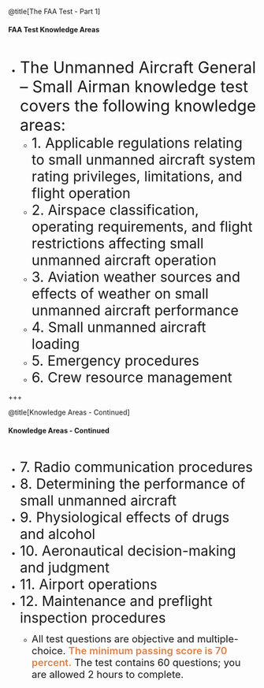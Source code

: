 <div class="slide-bg-style-left"></div><div class="slide-bg-style-right"></div>

@title[The FAA Test - Part 1]

#### <span class="orange">FAA Test Knowledge Areas</span>
<br>
<ul>
<li class="no-bullet"><span style="font-size:32px;">The Unmanned Aircraft General – Small Airman knowledge test covers the following knowledge areas:</span>
  <ul>
    <li class="fragment no-bullet"><span style="font-size: 28px;"> 1. Applicable regulations relating to small unmanned aircraft system rating privileges, limitations, and flight operation</span></li>
    <li class="fragment no-bullet"><span style="font-size: 28px;">2. Airspace classification, operating requirements, and flight restrictions affecting small unmanned aircraft operation</span></li>
    <li class="fragment no-bullet"><span style="font-size: 28px;">3. Aviation weather sources and effects of weather on small unmanned aircraft performance</span></li>
    <li class="fragment no-bullet"><span style="font-size: 28px;">4. Small unmanned aircraft loading</span></li>
    <li class="fragment no-bullet"><span style="font-size: 28px;">5. Emergency procedures</span></li>
    <li class="fragment no-bullet"><span style="font-size: 28px;">6. Crew resource management</span></li>
  </ul>  
  </li>
  </ul>

+++
<div class="slide-bg-style-left"></div><div class="slide-bg-style-right"></div>

@title[Knowledge Areas - Continued]

#### Knowledge Areas - Continued
<br>
<ul>
  <li class="fragment no-bullet"><span style="font-size: 28px;">7. Radio communication procedures</span></li>
  <li class="fragment no-bullet"><span style="font-size: 28px;">8. Determining the performance of small unmanned aircraft</span></li>
  <li class="fragment no-bullet"><span style="font-size: 28px;">9. Physiological effects of drugs and alcohol</span></li>
  <li class="fragment no-bullet"><span style="font-size: 28px;">10. Aeronautical decision-making and judgment</span></li>
  <li class="fragment no-bullet"><span style="font-size: 28px;">11. Airport operations</span></li>
  <li class="fragment no-bullet"><span style="font-size: 28px;">12. Maintenance and preflight inspection procedures</span></li>  
</ol>

<ul>
  <li class="fragment"><span style="font-size:20px;">All test questions are objective and multiple-choice. <span style="font-weight:600;color:#dd8047;">The minimum passing score is 70 percent.</span> The test contains 60 questions; you are allowed 2 hours to complete.</span></li>
</ul>
